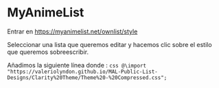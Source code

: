 # MyAnimeList

Entrar en https://myanimelist.net/ownlist/style

Seleccionar una lista que queremos editar y hacemos clic sobre el estilo que queremos sobreescribir.

Añadimos la siguiente línea donde : 
	```css @\import "https://valeriolyndon.github.io/MAL-Public-List-Designs/Clarity%20Theme/Theme%20-%20Compressed.css";```